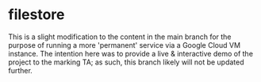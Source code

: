 # filestore

This is a slight modification to the content in the main branch for the purpose of running a more 'permanent' service via a Google Cloud VM instance. The intention here was to provide a live & interactive demo of the project to the marking TA; as such, this branch likely will not be updated further.
